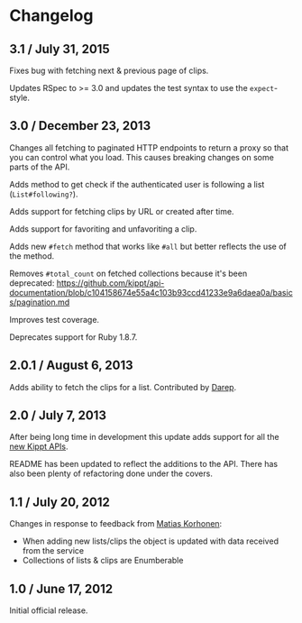 # Changelog

## 3.1 / July 31, 2015

Fixes bug with fetching next & previous page of clips.

Updates RSpec to >= 3.0 and updates the test syntax to use the `expect`-style.

## 3.0 / December 23, 2013

Changes all fetching to paginated HTTP endpoints to return a proxy so that you can control
what you load. This causes breaking changes on some parts of the API.

Adds method to get check if the authenticated user is following a list (`List#following?`).

Adds support for fetching clips by URL or created after time.

Adds support for favoriting and unfavoriting a clip.

Adds new `#fetch` method that works like `#all` but better reflects the use of the method.

Removes `#total_count` on fetched collections because it's been deprecated:
https://github.com/kippt/api-documentation/blob/c104158674e55a4c103b93ccd41233e9a6daea0a/basics/pagination.md

Improves test coverage.

Deprecates support for Ruby 1.8.7.

## 2.0.1 / August 6, 2013

Adds ability to fetch the clips for a list. Contributed by [Darep](https://github.com/Darep).

## 2.0 / July 7, 2013

After being long time in development this update adds support for all the
[new Kippt APIs](http://blog.kippt.com/2013/04/10/say-hi-to-api-and-apps/).

README has been updated to reflect the additions to the API. There has also
been plenty of refactoring done under the covers.

## 1.1 / July 20, 2012

Changes in response to feedback from [Matias Korhonen](https://github.com/k33l0r):

* When adding new lists/clips the object is updated with data received from the service
* Collections of lists & clips are Enumberable

## 1.0 / June 17, 2012

Initial official release.
